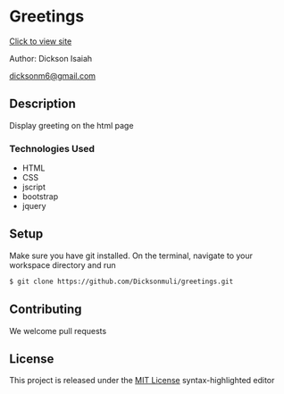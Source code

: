 # Greetings

[Click to view site](https://github.com/Dicksonmuli/greetings.git)

Author: Dickson Isaiah

 [dicksonm6@gmail.com](www.gmail.com)

## Description

Display greeting on the html page


### Technologies Used
* HTML
* CSS
* jscript
* bootstrap
* jquery



## Setup

Make sure you have git installed. On the terminal, navigate to your workspace directory and run

```bash
$ git clone https://github.com/Dicksonmuli/greetings.git
```
## Contributing

We welcome pull requests

## License

This project is released under the [MIT License](./LICENSE.md) syntax-highlighted editor
